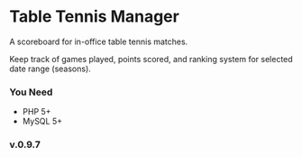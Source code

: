 Table Tennis Manager
=============

<p>A scoreboard for in-office table tennis matches.</p>
<p>Keep track of games played, points scored, and ranking system for selected date range (seasons).</p>

<h3>You Need</h3>
<ul>
	<li>PHP 5+</li>
	<li>MySQL 5+</li>
</ul>

<h3>v.0.9.7</h3>
